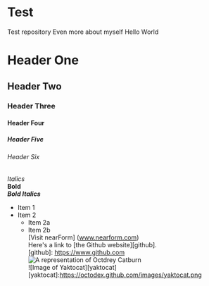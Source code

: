 # Test
Test repository
Even more about myself
Hello World
# Header One
## Header Two
### Header Three
#### Header Four
##### Header Five
###### Header Six
*Italics*  
**Bold**  
_**Bold Italics**_  
* Item 1
* Item 2
  * Item 2a
  * Item 2b  
[Visit nearForm] (www.nearform.com)  
   Here's a link to [the Github website][github].  
  [github]: https://www.github.com  
  ![A representation of Octdrey Catburn](http://octodex.github.com/images/octdrey-catburn.jpg)  
![Image of Yaktocat][yaktocat]  
[yaktocat]:https://octodex.github.com/images/yaktocat.png

